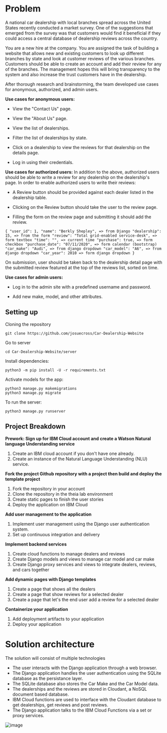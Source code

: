 # Problem
A national car dealership with local branches spread across the United States recently conducted a market survey. One of the suggestions that emerged from the survey was that customers would find it beneficial if they could access a central database of dealership reviews across the country.

You are a new hire at the company. You are assigned the task of building a website that allows new and existing customers to look up different branches by state and look at customer reviews of the various branches. Customers should be able to create an account and add their review for any of the branches. The management hopes this will bring transparency to the system and also increase the trust customers have in the dealership.

After thorough research and brainstorming, the team developed use cases for anonymous, authorized, and admin users.

**Use cases for anonymous users:**

* View the "Contact Us" page.

* View the "About Us" page.

* View the list of dealerships.

* Filter the list of dealerships by state.

* Click on a dealership to view the reviews for that dealership on the details page.

* Log in using their credentials.

**Use cases for authorized users:**
In addition to the above, authorized users should be able to write a review for any dealership on the dealership's page. In order to enable authorized users to write their reviews:

* A Review button should be provided against each dealer listed in the dealership table.

* Clicking on the Review button should take the user to the review page.

* Filling the form on the review page and submitting it should add the review. 

```
{ "user_id": 1, "name": "Berkly Shepley", => from Django "dealership": 15, => from the form "review": "Total grid-enabled service-desk", => form textbox "time": "", => current time "purchase": true, => form checkbox "purchase_date": "07/11/2020", => form calendar (bootstrap) "car_make": "Audi", => from django dropdown "car_model": "A6", => from django dropdown "car_year": 2010 => form django dropdown } 

```

On submission, user should be taken back to the dealership detail page with the submitted review featured at the top of the reviews list, sorted on time.

**Use cases for admin users:**

* Log in to the admin site with a predefined username and password.

* Add new make, model, and other attributes.

## Setting up

Cloning the repository
```
git clone https://github.com/josuecross/Car-Dealership-Website
```

Go to server
```
cd Car-Dealership-Website/server
```

Install dependencies:
```
python3 -m pip install -U -r requirements.txt
```

Activate models for the app:
```
python3 manage.py makemigrations
python3 manage.py migrate
```

To run the server:
```
python3 manage.py runserver
```


## Project Breakdown

**Prework: Sign up for IBM Cloud account and create a Watson Natural language Understanding service**
1. Create an IBM cloud account if you don't have one already.
2. Create an instance of the Natural Language Understanding (NLU) service.

**Fork the project Github repository with a project then build and deploy the template project**
1. Fork the repository in your account
2. Clone the repository in the theia lab environment
3. Create static pages to finish the user stories
4. Deploy the application on IBM Cloud

**Add user management to the application**
1. Implement user management using the Django user authentication system.
2. Set up continuous integration and delivery

**Implement backend services**
1. Create cloud functions to manage dealers and reviews
2. Create Django models and views to manage car model and car make
3. Create Django proxy services and views to integrate dealers, reviews, and cars together
 
**Add dynamic pages with Django templates**
1. Create a page that shows all the dealers
2. Create a page that show reviews for a selected dealer
3. Create a page that let's the end user add a review for a selected dealer

**Containerize your application**
1. Add deployment artifacts to your application
2. Deploy your application

# Solution architecture
The solution will consist of multiple technologies

* The user interacts with the Django application through a web browser.
* The Django application handles the user authentication using the SQLite database as the persistance layer.
* The SQLite database also stores the Car Make and the Car Model data.
* The dealerships and the reviews are stored in Cloudant, a NoSQL document based database.
* IBM Cloud functions are used to interface with the Cloudant database to get dealerships, get reviews and post reviews.
* The Django application talks to the IBM Cloud Functions via a set or proxy services.

![image](https://github.com/josuecross/Car-Dealership-Website/assets/85675115/0cec6a93-abf1-416e-b282-5ec404de1f25)
